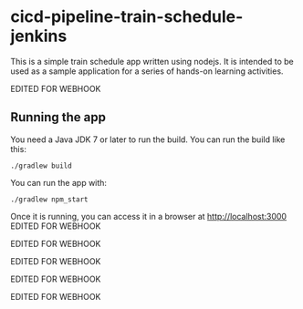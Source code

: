 # cicd-pipeline-train-schedule-jenkins

This is a simple train schedule app written using nodejs. It is intended to be used as a sample application for a series of hands-on learning activities.

EDITED FOR WEBHOOK

## Running the app

You need a Java JDK 7 or later to run the build. You can run the build like this:

    ./gradlew build

You can run the app with:

    ./gradlew npm_start

Once it is running, you can access it in a browser at [http://localhost:3000](http://localhost:3000)
EDITED FOR WEBHOOK


EDITED FOR WEBHOOK


EDITED FOR WEBHOOK


EDITED FOR WEBHOOK

EDITED FOR WEBHOOK
